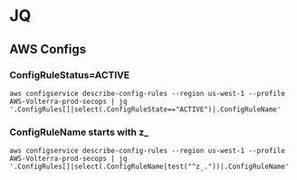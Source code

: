 # JQ

## AWS Configs 

### ConfigRuleStatus=ACTIVE
```
aws configservice describe-config-rules --region us-west-1 --profile AWS-Volterra-prod-secops | jq '.ConfigRules[]|select(.ConfigRuleState=="ACTIVE")|.ConfigRuleName'
```

### ConfigRuleName starts with z_
```
aws configservice describe-config-rules --region us-west-1 --profile AWS-Volterra-prod-secops | jq '.ConfigRules[]|select(.ConfigRuleName|test("^z_."))|.ConfigRuleName'
```
